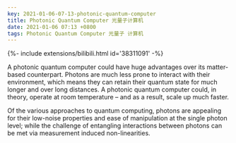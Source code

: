 ```yaml
---
key: 2021-01-06-07-13-photonic-quantum-computer
title: Photonic Quantum Computer 光量子计算机
date: 2021-01-06 07:13 +0800
tags: Photonic Quantum Computer 光量子 计算机
---
```


<div>{%- include extensions/bilibili.html id='38311091' -%}</div>

A photonic quantum computer could have huge advantages over its matter-based counterpart. Photons are much less prone to interact with their environment, which means they can retain their quantum state for much longer and over long distances. A photonic quantum computer could, in theory, operate at room temperature – and as a result, scale up much faster.

Of the various approaches to quantum computing, photons are appealing for their low-noise properties and ease of manipulation at the single photon level; while the challenge of entangling interactions between photons can be met via measurement induced non-linearities.

<!--more-->
